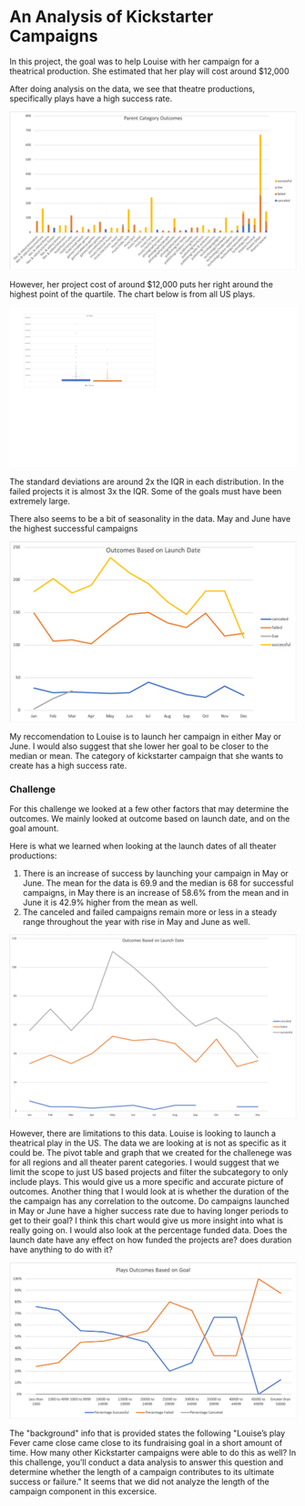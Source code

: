 # An Analysis of Kickstarter Campaigns
In this project, the goal was to help Louise with her campaign for a theatrical production. She estimated that her play will cost around $12,000

After doing analysis on the data, we see that theatre productions, specifically plays have a high success rate. 

![](ParentCategoryOutcomes.png)

However, her project cost of around $12,000 puts her right around the highest point of the quartile. The chart below is from all US plays.

![](boxandwhiskers.png)

The standard deviations are around 2x the IQR in each distribution. In the failed projects it is almost 3x the IQR. Some of the goals must have been extremely large.

There also seems to be a bit of seasonality in the data. May and June have the highest successful campaigns

![](OutcomesBasedonLaunchDatelesson.png)

My reccomendation to Louise is to launch her campaign in either May or June. I would also suggest that she lower her goal to be closer to the median or mean. The category of kickstarter campaign that she wants to create has a high success rate.

### Challenge
For this challenge we looked at a few other factors that may determine the outcomes. We mainly looked at outcome based on launch date, and on the goal amount. 

Here is what we learned when looking at the launch dates of all theater productions:
1. There is an increase of success by launching your campaign in May or June. The mean for the data is 69.9 and the median is 68 for successful campaigns, in May there is an increase of 58.6% from the mean and in June it is 42.9% higher from the mean as well.
2. The canceled and failed campaigns remain more or less in a steady range throughout the year with rise in May and June as well.

![](OutcomesBasedonLaunchDate.png)

However, there are limitations to this data. Louise is looking to launch a theatrical play in the US. The data we are looking at is not as specific as it could be. The pivot table and graph that we created for the challenege was for all regions and all theater parent categories. I would suggest that we limit the scope to just US based projects and filter the subcategory to only include plays. This would give us a more specific and accurate picture of outcomes. Another thing that I would look at is whether the duration of the the campaign has any correlation to the outcome. Do campaigns launched in May or June have a higher success rate due to having longer periods to get to their goal? I think this chart would give us more insight into what is really going on. I would also look at the percentage funded data. Does the launch date have any effect on how funded the projects are? does duration have anything to do with it?






![](outcomesbasedongoal.png)
 
 The "background" info that is provided states the following "Louise’s play Fever came close came close to its fundraising goal in a short amount of time. How many other Kickstarter campaigns were able to do this as well? In this challenge, you’ll conduct a data analysis to answer this question and determine whether the length of a campaign contributes to its ultimate success or failure." It seems that we did not analyze the length of the campaign component in this excersice. 
